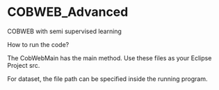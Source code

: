 # COBWEB_Advanced
COBWEB with semi supervised learning


How to run the code?

The CobWebMain has the main method. Use these files as your Eclipse Project src.

For dataset, the file path can be specified inside the running program.

<More info will be updated later on>
